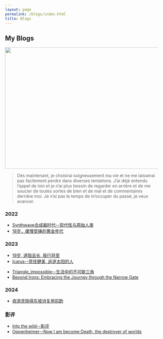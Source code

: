 ```yaml
---
layout: page
permalink: /blogs/index.html
title: Blogs
---
```


## My Blogs

<img src="https://apollohong.github.io/images/进化举重图片.png" width="720" height="400">

> Dès maintenant, je choisirai soigneusement ma vie et ne me laisserai pas facilement perdre dans diverses tentations. J’ai déjà entendu l’appel de loin et je n’ai plus besoin de regarder en arrière et de me soucier de toutes sortes de bien et de mal et de commentaires derrière moi. Je n’ai pas le temps de m’occuper du passé, je veux avancer.

### 2022

- [Synthwave合成器时代--现代性与原始人类](https://apollohong.github.io/blogs/Synthwave)
- [18岁，缓慢受锤的黄金年代](http://apollohong.github.io/blogs/18yrs)

### 2023

- [19岁, 道阻且长, 我行将至](http://apollohong.github.io/blogs/19yrs)
- [Icarus--竞技健美, 追逐太阳的人](https://apollohong.github.io/blogs/icarus)
<!-- - [Glory is fleeting, but obscurity is forever--Napoleon Bonaparte](https://apollohong.github.io/blogs/napoleon) -->
- [Triangle_impossible--生活中的不可能三角](https://apollohong.github.io/blogs/triangle)
- [Beyond Irons: Embracing the Journey through the Narrow Gate](https://apollohong.github.io/blogs/20231001)

### 2024

- [夜游灵隐得东坡诗复用前韵](https://apollohong.github.io/blogs/lingyin)


### 影评
- [Into the wild--影评](http://apollohong.github.io/blogs/movie1)
- [Oppenheimer--Now I am become Death, the destroyer of worlds](https://apollohong.github.io/blogs/oppenheimer)


<br>


